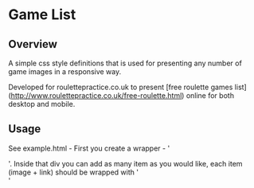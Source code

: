 # Game List
## Overview
A simple css style definitions that is used for presenting any number of game images in a responsive way.

Developed for roulettepractice.co.uk to present [free roulette games list] (http://www.roulettepractice.co.uk/free-roulette.html) online for both desktop and mobile.

## Usage
See example.html - First you create a wrapper - '<div class="image_list">'. Inside that div you can add as many item as you would like, each item (image + link) should be wrapped with '<div class="image_list_item">'
